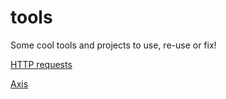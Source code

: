 # tools
Some cool tools and projects to use, re-use or fix! 


[HTTP requests](https://www.twilio.com/blog/5-ways-to-make-http-requests-in-java)   

[Axis](https://axis.apache.org/axis/java/user-guide.html)   

